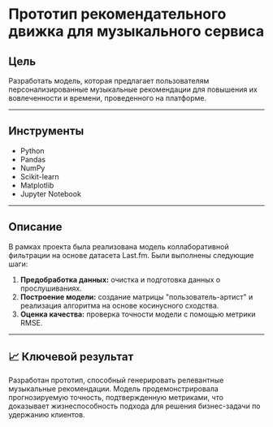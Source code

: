 # Прототип рекомендательного движка для музыкального сервиса

## Цель
Разработать модель, которая предлагает пользователям персонализированные музыкальные рекомендации для повышения их вовлеченности и времени, проведенного на платформе.

---

## Инструменты
- Python
- Pandas
- NumPy
- Scikit-learn
- Matplotlib
- Jupyter Notebook

---

## Описание
В рамках проекта была реализована модель коллаборативной фильтрации на основе датасета Last.fm. Были выполнены следующие шаги:
1.  **Предобработка данных:** очистка и подготовка данных о прослушиваниях.
2.  **Построение модели:** создание матрицы "пользователь-артист" и реализация алгоритма на основе косинусного сходства.
3.  **Оценка качества:** проверка точности модели с помощью метрики RMSE.

---

## 📈 Ключевой результат
Разработан прототип, способный генерировать релевантные музыкальные рекомендации. Модель продемонстрировала прогнозируемую точность, подтвержденную метриками, что доказывает жизнеспособность подхода для решения бизнес-задачи по удержанию клиентов.
